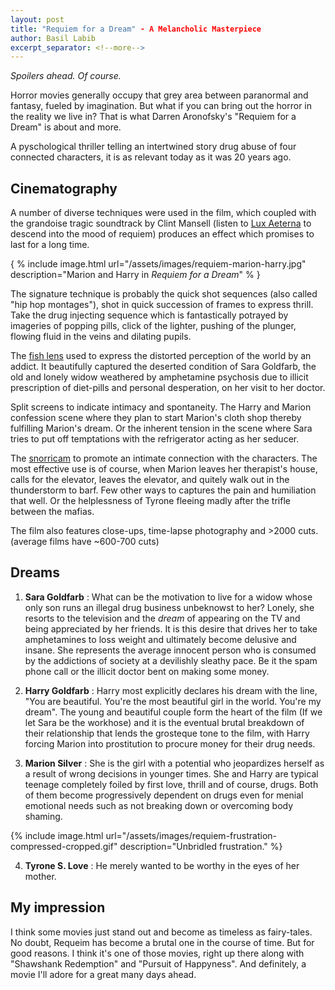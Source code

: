 ```yaml
---
layout: post
title: "Requiem for a Dream" - A Melancholic Masterpiece
author: Basil Labib
excerpt_separator: <!--more-->
---
```


_Spoilers ahead. Of course._

Horror movies generally occupy that grey area between paranormal and fantasy, fueled by imagination. But what if you can bring out the horror in the reality we live in? That is what Darren Aronofsky's "Requiem for a Dream" is about and more.

<!--more-->
A pyschological thriller telling an intertwined story drug abuse of four connected characters, it is as relevant today as it was 20 years ago.

## Cinematography  

A number of diverse techniques were used in the film, which coupled with the grandoise tragic soundtrack by Clint Mansell (listen to [Lux Aeterna][lux] to descend into the mood of requiem) produces an effect which promises to last for a long time.

{ % include image.html url="/assets/images/requiem-marion-harry.jpg" description="Marion and Harry in _Requiem for a Dream_" % }

The signature technique is probably the quick shot sequences (also called "hip hop montages"), shot in quick succession of frames to express thrill. Take the drug injecting sequence which is fantastically potrayed by imageries of popping pills, click of the lighter, pushing of the plunger, flowing fluid in the veins and dilating pupils.

The [fish lens][fishlenswiki] used to express the distorted perception of the world by an addict. It beautifully captured the deserted condition of Sara Goldfarb, the old and lonely widow weathered by amphetamine psychosis due to illicit prescription of diet-pills and personal desperation, on her visit to her doctor.  

Split screens to indicate intimacy and spontaneity. The Harry and Marion confession scene where they plan to start Marion's cloth shop thereby fulfilling Marion's dream. Or the inherent tension in the scene where Sara tries to put off temptations with the refrigerator acting as her seducer.  

The [snorricam][snorricamwiki] to promote an intimate connection with the characters. The most effective use is of course, when Marion leaves her therapist's house, calls for the elevator, leaves the elevator, and quitely walk out in the thunderstorm to barf. Few other ways to captures the pain and humiliation that well. Or the helplessness of Tyrone fleeing madly after the trifle between the mafias.  

The film also features close-ups, time-lapse photography and >2000 cuts. (average films have ~600-700 cuts)

## Dreams

1. **Sara Goldfarb** : What can be the motivation to live for a widow whose only son runs an illegal drug business unbeknowst to her? Lonely, she resorts to the television and the _dream_ of appearing on the TV and being appreciated by her friends. It is this desire that drives her to take amphetamines to loss weight and ultimately become delusive and insane. She represents the average innocent person who is consumed by the addictions of society at a devilishly sleathy pace. Be it the spam phone call or the illicit doctor bent on making some money.  

2. **Harry Goldfarb** : Harry most explicitly declares his dream with the line, "You are beautiful. You're the most beautiful girl in the world. You're my dream". The young and beautiful couple form the heart of the film (If we let Sara be the workhose) and it is the eventual brutal breakdown of their relationship that lends the grosteque tone to the film, with Harry forcing Marion into prostitution to procure money for their drug needs.  

3. **Marion Silver** : She is the girl with a potential who jeopardizes herself as a result of wrong decisions in younger times. She and Harry are typical teenage completely foiled by first love, thrill and of course, drugs. Both of them become progressively dependent on drugs even for menial emotional needs such as not breaking down or overcoming body shaming.

{% include image.html url="/assets/images/requiem-frustration-compressed-cropped.gif" description="Unbridled frustration." %} 

4. **Tyrone S. Love** : He merely wanted to be worthy in the eyes of her mother.

## My impression  

I think some movies just stand out and become as timeless as fairy-tales. No doubt, Requeim has become a brutal one in the course of time. But for good reasons. I think it's one of those movies, right up there along with "Shawshank Redemption" and "Pursuit of Happyness". And definitely, a movie I'll adore for a great many days ahead.

[fishlenswiki]: https://en.wikipedia.org/wiki/Fisheye_lens
[snorricamwiki]: https://en.wikipedia.org/wiki/Snorricam
[lux]: https://www.youtube.com/watch?v=oc3Cq89P97Y
